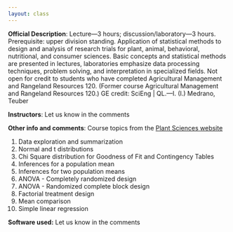 ```yaml
---
layout: class
---
```


**Official Description**: Lecture—3 hours; discussion/laboratory—3 hours. Prerequisite: upper division standing. Application of statistical methods to design and analysis of research trials for plant, animal, behavioral, nutritional, and consumer sciences. Basic concepts and statistical methods are presented in lectures, laboratories emphasize data processing techniques, problem solving, and interpretation in specialized fields. Not open for credit to students who have completed Agricultural Management and Rangeland Resources 120. (Former course Agricultural Management and Rangeland Resources 120.) GE credit: SciEng | QL.—I. (I.) Medrano, Teuber
 
**Instructors**: Let us know in the comments

**Other info and comments**: Course topics from the [Plant Sciences website](http://www.plantsciences.ucdavis.edu/plantsciences/undergrad_students/plantsciences_courses_upperdiv.htm)

1. Data exploration and summarization
2. Normal and t distributions
3. Chi Square distribution for Goodness of Fit and Contingency Tables
4. Inferences for a population mean
5. Inferences for two population means
6. ANOVA - Completely randomized design
7. ANOVA - Randomized complete block design
8. Factorial treatment design
9. Mean comparison
10. Simple linear regression

**Software used:** Let us know in the comments